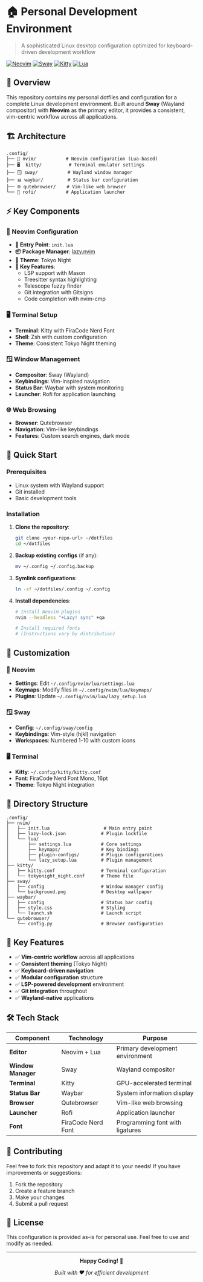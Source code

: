 # 🏠 Personal Development Environment

> A sophisticated Linux desktop configuration optimized for keyboard-driven development workflow

[![Neovim](https://img.shields.io/badge/Neovim-57A143?style=for-the-badge&logo=neovim&logoColor=white)](https://neovim.io/)
[![Sway](https://img.shields.io/badge/Sway-5294CF?style=for-the-badge&logo=wayland&logoColor=white)](https://swaywm.org/)
[![Kitty](https://img.shields.io/badge/Kitty-000000?style=for-the-badge&logo=gnome-terminal&logoColor=white)](https://sw.kovidgoyal.net/kitty/)
[![Lua](https://img.shields.io/badge/Lua-2C2D72?style=for-the-badge&logo=lua&logoColor=white)](https://www.lua.org/)

## 🎯 Overview

This repository contains my personal dotfiles and configuration for a complete Linux development environment. Built around **Sway** (Wayland compositor) with **Neovim** as the primary editor, it provides a consistent, vim-centric workflow across all applications.

## 🏗️ Architecture

```
.config/
├── 📝 nvim/           # Neovim configuration (Lua-based)
├── 🖥️  kitty/          # Terminal emulator settings
├── 🪟 sway/           # Wayland window manager
├── 📊 waybar/         # Status bar configuration
├── 🌐 qutebrowser/    # Vim-like web browser
└── 🎨 rofi/           # Application launcher
```

## ⚡ Key Components

### 🔧 Neovim Configuration
- **📍 Entry Point**: `init.lua`
- **📦 Package Manager**: [lazy.nvim](https://github.com/folke/lazy.nvim)
- **🎨 Theme**: Tokyo Night
- **🔌 Key Features**:
  - LSP support with Mason
  - Treesitter syntax highlighting
  - Telescope fuzzy finder
  - Git integration with Gitsigns
  - Code completion with nvim-cmp

### 🖥️ Terminal Setup
- **Terminal**: Kitty with FiraCode Nerd Font
- **Shell**: Zsh with custom configuration
- **Theme**: Consistent Tokyo Night theming

### 🪟 Window Management
- **Compositor**: Sway (Wayland)
- **Keybindings**: Vim-inspired navigation
- **Status Bar**: Waybar with system monitoring
- **Launcher**: Rofi for application launching

### 🌐 Web Browsing
- **Browser**: Qutebrowser
- **Navigation**: Vim-like keybindings
- **Features**: Custom search engines, dark mode

## 🚀 Quick Start

### Prerequisites
- Linux system with Wayland support
- Git installed
- Basic development tools

### Installation

1. **Clone the repository**:
   ```bash
   git clone <your-repo-url> ~/dotfiles
   cd ~/dotfiles
   ```

2. **Backup existing configs** (if any):
   ```bash
   mv ~/.config ~/.config.backup
   ```

3. **Symlink configurations**:
   ```bash
   ln -sf ~/dotfiles/.config ~/.config
   ```

4. **Install dependencies**:
   ```bash
   # Install Neovim plugins
   nvim --headless "+Lazy! sync" +qa
   
   # Install required fonts
   # (Instructions vary by distribution)
   ```

## 🎨 Customization

### 🔧 Neovim
- **Settings**: Edit `~/.config/nvim/lua/settings.lua`
- **Keymaps**: Modify files in `~/.config/nvim/lua/keymaps/`
- **Plugins**: Update `~/.config/nvim/lua/lazy_setup.lua`

### 🪟 Sway
- **Config**: `~/.config/sway/config`
- **Keybindings**: Vim-style (hjkl) navigation
- **Workspaces**: Numbered 1-10 with custom icons

### 🖥️ Terminal
- **Kitty**: `~/.config/kitty/kitty.conf`
- **Font**: FiraCode Nerd Font Mono, 16pt
- **Theme**: Tokyo Night integration

## 📁 Directory Structure

```
.config/
├── nvim/
│   ├── init.lua                    # Main entry point
│   ├── lazy-lock.json             # Plugin lockfile
│   └── lua/
│       ├── settings.lua           # Core settings
│       ├── keymaps/               # Key bindings
│       ├── plugin-configs/        # Plugin configurations
│       └── lazy_setup.lua         # Plugin management
├── kitty/
│   ├── kitty.conf                 # Terminal configuration
│   └── tokyonight_night.conf      # Theme file
├── sway/
│   ├── config                     # Window manager config
│   └── background.png             # Desktop wallpaper
├── waybar/
│   ├── config                     # Status bar config
│   ├── style.css                  # Styling
│   └── launch.sh                  # Launch script
└── qutebrowser/
    └── config.py                  # Browser configuration
```

## 🎯 Key Features

- ✅ **Vim-centric workflow** across all applications
- ✅ **Consistent theming** (Tokyo Night)
- ✅ **Keyboard-driven navigation**
- ✅ **Modular configuration** structure
- ✅ **LSP-powered development** environment
- ✅ **Git integration** throughout
- ✅ **Wayland-native** applications

## 🛠️ Tech Stack

| Component | Technology | Purpose |
|-----------|------------|---------|
| **Editor** | Neovim + Lua | Primary development environment |
| **Window Manager** | Sway | Wayland compositor |
| **Terminal** | Kitty | GPU-accelerated terminal |
| **Status Bar** | Waybar | System information display |
| **Browser** | Qutebrowser | Vim-like web browsing |
| **Launcher** | Rofi | Application launcher |
| **Font** | FiraCode Nerd Font | Programming font with ligatures |

## 🤝 Contributing

Feel free to fork this repository and adapt it to your needs! If you have improvements or suggestions:

1. Fork the repository
2. Create a feature branch
3. Make your changes
4. Submit a pull request

## 📝 License

This configuration is provided as-is for personal use. Feel free to use and modify as needed.

---

<div align="center">

**Happy Coding!** 🚀

*Built with ❤️ for efficient development*

</div>
